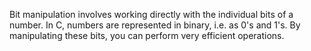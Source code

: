 Bit manipulation involves working directly with the individual bits of a number.
 In C, numbers are represented in binary, i.e. as 0's and 1's. By manipulating these bits,
 you can perform very efficient operations.

